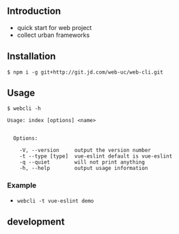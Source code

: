## Introduction
- quick start for web project
- collect urban frameworks

## Installation
```
$ npm i -g git+http://git.jd.com/web-uc/web-cli.git
```

## Usage
```
$ webcli -h

Usage: index [options] <name>


  Options:

    -V, --version     output the version number
    -t --type [type]  vue-eslint default is vue-eslint
    -q --quiet        will not print anything
    -h, --help        output usage information
```

### Example
- `webcli -t vue-eslint demo`


## development
<!-- - `npm link`: link to global environment -->